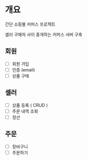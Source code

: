 # 개요
간단 쇼핑몰 커머스 프로젝트

셀러 구매자 사이 중개하는 커머스 서버 구축

## 회원
  - [ ] 회원 가입
  - [ ] 인증 (email)
  - [ ] 상품 구매
## 셀러
  - [ ] 상품 등록 ( CRUD )
  - [ ] 주문 내역 조회
  - [ ] 정산
  
## 주문
  - [ ] 장바구니
  - [ ] 주문하기
